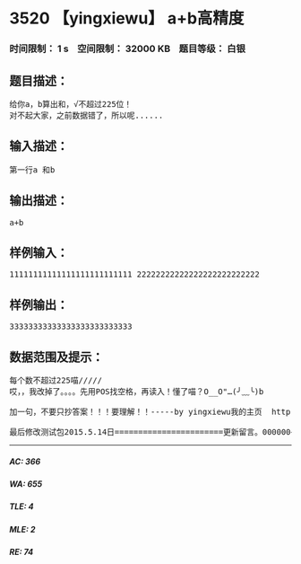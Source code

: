 # 3520 【yingxiewu】 a+b高精度   
### 时间限制： 1 s&nbsp;&nbsp;&nbsp;&nbsp;空间限制： 32000 KB&nbsp;&nbsp;&nbsp;&nbsp;题目等级： 白银  
## 题目描述：  

<pre>
给你a，b算出和，√不超过225位！  
对不起大家，之前数据错了，所以呢......
</pre>
  
  
## 输入描述：  

<pre>
第一行a 和b
</pre>
  
  
## 输出描述：  

<pre>
a+b
</pre>
  
  
## 样例输入：  

<pre>
11111111111111111111111111 22222222222222222222222222
</pre>
  
  
## 样例输出：  

<pre>
33333333333333333333333333
</pre>
  
  
## 数据范围及提示：  

<pre>
每个数不超过225喵/////  
哎，，我改掉了。。。。先用POS找空格，再读入！懂了喵？O__O"…(╯﹏╰)b  
  
加一句，不要只抄答案！！！要理解！！-----by yingxiewu我的主页  http://codevs.cn/accounts/yingxiewu/如果有bug请反馈 yingxiewu @ 163 .com  
  
最后修改测试包2015.5.14日=======================更新留言。000000+00000=？
</pre>
  
  
***  

##### AC: 366  
##### WA: 655  
##### TLE: 4  
##### MLE: 2  
##### RE: 74  
